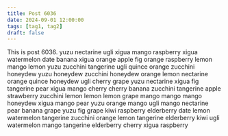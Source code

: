 ```yaml
---
title: Post 6036
date: 2024-09-01 12:00:00
tags: [tag1, tag2]
draft: false
---
```

This is post 6036.
yuzu
nectarine
ugli
xigua
mango
raspberry
xigua
watermelon
date
banana
xigua
orange
apple
fig
orange
raspberry
lemon
mango
lemon
yuzu
zucchini
tangerine
ugli
quince
orange
zucchini
honeydew
yuzu
honeydew
zucchini
honeydew
orange
lemon
nectarine
orange
quince
honeydew
ugli
cherry
grape
yuzu
nectarine
xigua
fig
tangerine
pear
xigua
mango
cherry
cherry
banana
zucchini
tangerine
apple
strawberry
zucchini
lemon
lemon
lemon
grape
mango
mango
mango
honeydew
xigua
mango
pear
yuzu
orange
mango
ugli
mango
nectarine
pear
banana
grape
yuzu
fig
grape
kiwi
raspberry
elderberry
date
lemon
watermelon
tangerine
zucchini
orange
lemon
tangerine
elderberry
kiwi
ugli
watermelon
mango
tangerine
elderberry
cherry
xigua
raspberry
